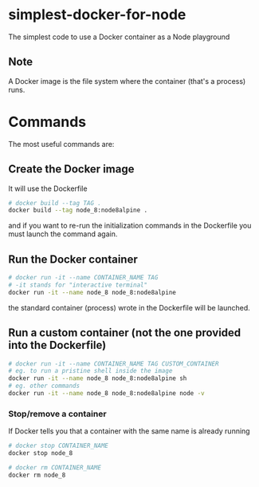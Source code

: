 # simplest-docker-for-node
The simplest code to use a Docker container as a Node playground

## Note
A Docker image is the file system where the container (that's a process) runs.


# Commands
The most useful commands are:

## Create the Docker image
It will use the Dockerfile
```bash
# docker build --tag TAG .
docker build --tag node_8:node8alpine .
```
and if you want to re-run the initialization commands in the Dockerfile you must launch the command again.

## Run the Docker container
```bash
# docker run -it --name CONTAINER_NAME TAG
# -it stands for "interactive terminal"
docker run -it --name node_8 node_8:node8alpine
```
the standard container (process) wrote in the Dockerfile will be launched.

## Run a custom container (not the one provided into the Dockerfile)
```bash
# docker run -it --name CONTAINER_NAME TAG CUSTOM_CONTAINER
# eg. to run a pristine shell inside the image
docker run -it --name node_8 node_8:node8alpine sh
# eg. other commands
docker run -it --name node_8 node_8:node8alpine node -v
```

### Stop/remove a container
If Docker tells you that a container with the same name is already running
```bash
# docker stop CONTAINER_NAME
docker stop node_8
```
```bash
# docker rm CONTAINER_NAME
docker rm node_8
```
